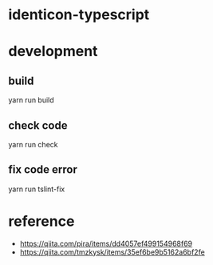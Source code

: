 # identicon-typescript

# development
## build
yarn run build

## check code
yarn run check

## fix code error
yarn run tslint-fix

# reference
- https://qiita.com/pira/items/dd4057ef499154968f69
- https://qiita.com/tmzkysk/items/35ef6be9b5162a6bf2fe
